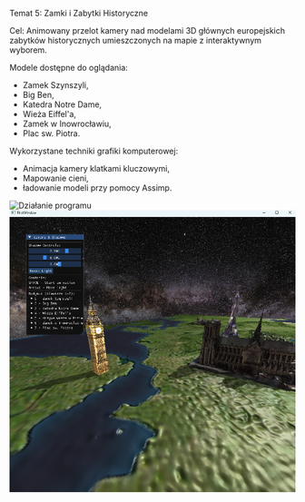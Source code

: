 Temat 5: Zamki i Zabytki Historyczne


Cel: Animowany przelot kamery nad modelami 3D głównych europejskich zabytków historycznych umieszczonych na mapie z interaktywnym wyborem. 

Modele dostępne do oglądania:
- Zamek Szynszyli,
- Big Ben,
- Katedra Notre Dame,
- Wieża Eiffel'a,
- Zamek w Inowrocławiu,
- Plac sw. Piotra.

Wykorzystane techniki grafiki komputerowej: 
- Animacja kamery klatkami kluczowymi, 
- Mapowanie cieni, 
- ładowanie modeli przy pomocy Assimp.

![Działanie programu]("screenshots/image.png")
<img src="screenshots/image.png" alt="Zrzut ekranu" />
